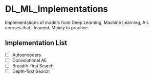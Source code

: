 # DL_ML_Implementations
Implementations of models from Deep Learning, Machine Learning, A.I. courses that I learned. Mainly to practice 

## Implementation List  
- [ ] Autoencoders
- [ ] Convolutional AE
- [ ] Breadth-first Search
- [ ] Depth-first Search

